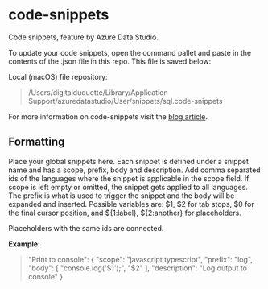 # code-snippets

Code snippets, feature by Azure Data Studio.  

To update your code snippets, open the command pallet and paste in the contents of the .json file in this repo.  This file is saved below:

Local (macOS) file repository: 
> /Users/digitalduquette/Library/Application Support/azuredatastudio/User/snippets/sql.code-snippets

For more information on code-snippets visit the [blog article](https://docs.microsoft.com/en-us/sql/azure-data-studio/code-snippets?view=sql-server-2017).

## Formatting
Place your global snippets here. Each snippet is defined under a snippet name and has a scope, prefix, body and description. Add comma separated ids of the languages where the snippet is applicable in the scope field. If scope is left empty or omitted, the snippet gets applied to all languages. The prefix is what is used to trigger the snippet and the body will be expanded and inserted. Possible variables are: $1, $2 for tab stops, $0 for the final cursor position, and ${1:label}, ${2:another} for placeholders. 

Placeholders with the same ids are connected.

**Example**:
> "Print to console": {
> "scope": "javascript,typescript",
> "prefix": "log",
> "body": [
> 		"console.log('$1');",
> 		"$2"
> 	],
> 	"description": "Log output to console"
> }
